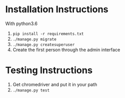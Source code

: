 # Installation Instructions

With python3.6
1. `pip install -r requirements.txt`
2. `./manage.py migrate`
3. `./manage.py createsuperuser`
5. Create the first person through the admin interface

# Testing Instructions
1. Get chromedriver and put it in your path
2. `./manage.py test`
